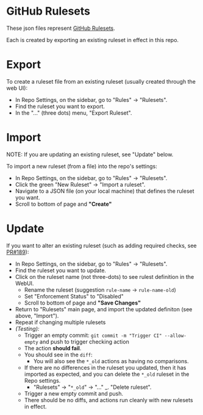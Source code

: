 # GitHub Rulesets

These json files represent [GitHub Rulesets](https://docs.github.com/en/repositories/configuring-branches-and-merges-in-your-repository/managing-rulesets/about-rulesets).

Each is created by exporting an existing ruleset in effect in this repo.

# Export

To create a ruleset file from an existing ruleset (usually created through the web UI):

- In Repo Settings, on the sidebar, go to "Rules" -> "Rulesets".
- Find the ruleset you want to export.
- In the "..." (three dots) menu, "Export Ruleset".

# Import

NOTE: If you are updating an existing ruleset, see "Update" below.

To import a new ruleset (from a file) into the repo's settings:

- In Repo Settings, on the sidebar, go to "Rules" -> "Rulesets".
- Click the green "New Ruleset" -> "Import a ruleset".
- Navigate to a JSON file (on your local machine) that defines the ruleset you want.
- Scroll to bottom of page and **"Create"**

# Update

If you want to alter an existing ruleset (such as adding required checks, see [PR#189](https://github.com/RMI/pbtar/pull/189)):

- In Repo Settings, on the sidebar, go to "Rules" -> "Rulesets".
- Find the ruleset you want to update.
- Click on the ruleset name (not three-dots) to see rulest definition in the WebUI.
  - Rename the ruleset (suggestion `rule-name` -> `rule-name-old`)
  - Set "Enforcement Status" to "Disabled"
  - Scroll to bottom of page and **"Save Changes"**
- Return to "Rulesets" main page, and import the updated definiton (see above, "Import").
- Repeat if changing multiple rulesets
- _(Testing):_
  - Trigger an empty commit: `git commit -m "Trigger CI" --allow-empty` and push to trigger checking action
  - The action **should fail**.
  - You should see in the `diff`:
    - You will also see the `*_old` actions as having no comparisons.
  - If there are no differences in the ruleset you updated, then it has imported as expected, and you can delete the `*_old` ruleset in the Repo settings.
    - "Rulesets" -> "`*_old`" -> "..." \_. "Delete ruleset".
  - Trigger a new empty commit and push.
  - There should be no diffs, and actions run cleanly with new rulesets in effect.
